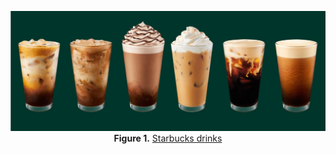 <p align="center">
  <img src="img/starbucks.jpg" width="600px"></img>
  <br>
  <b>Figure 1.</b> <a href="https://stories.starbucks.com/uploads/sites/29/2022/09/SBUX_Autumn2023-1536x802.jpg">Starbucks drinks</a>
</p>


